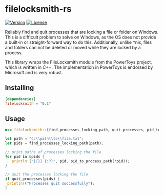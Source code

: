 # filelocksmith-rs
[![Version](https://img.shields.io/crates/v/filelocksmith?style=flat-square)](https://crates.io/crates/filelocksmith)
[![License](https://img.shields.io/crates/l/filelocksmith?style=flat-square)](https://github.com/velopack/filelocksmith-rs/blob/master/LICENSE)

Reliably find and quit processes that are locking a file or folder on Windows.
This is a difficult problem to solve on Windows, as the OS does not provide a built-in or
straight-forward way to do this. Additionally, unlike *nix, files and folders can not be
deleted or moved while they are locked by a process.

This library wraps the FileLocksmith module from the PowerToys project, which is written in C++.
The implementation in PowerToys is endorsed by Microsoft and is very robust.

## Installing
```toml
[dependencies]
filelocksmith = "0.1"
```

## Usage
```rust
use filelocksmith::{find_processes_locking_path, quit_processes, pid_to_process_path};

let path = "C:\\path\\to\\file.txt";
let pids = find_processes_locking_path(path);

// print paths of processes locking the file
for pid in &pids {
   println!("[{}] {:?}", pid, pid_to_process_path(*pid));
}

// quit the processes locking the file
if quit_processes(pids) {
 println!("Processes quit successfully");
}
```
